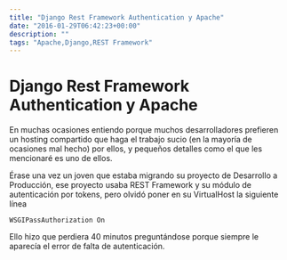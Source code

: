 ```yaml
---
title: "Django Rest Framework Authentication y Apache"
date: "2016-01-29T06:42:23+00:00"
description: ""
tags: "Apache,Django,REST Framework"
---
```

# Django Rest Framework Authentication y Apache

En muchas ocasiones entiendo porque muchos desarrolladores prefieren un hosting compartido que haga el trabajo sucio (en la mayoría de ocasiones mal hecho) por ellos, y pequeños detalles como el que les mencionaré es uno de ellos.

Érase una vez un joven que estaba migrando su proyecto de Desarrollo a Producción, ese proyecto usaba REST Framework y su módulo de autenticación por tokens, pero olvidó poner en su VirtualHost la siguiente línea

`WSGIPassAuthorization On`

Ello hizo que perdiera 40 minutos preguntándose porque siempre le aparecía el error de falta de autenticación.



